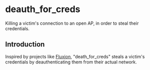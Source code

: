 # deauth_for_creds
Killing a victim's connection to an open AP, in order to steal their credentials.
## Introduction
Inspired by projects like [Fluxion](https://github.com/wi-fi-analyzer/fluxion), "death_for_creds" steals a victim's credentials by deauthenticating them from their actual network.
